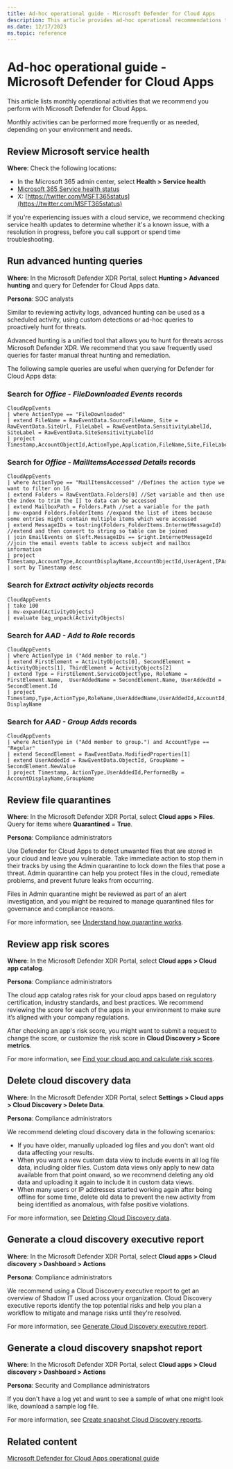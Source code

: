 ```yaml
---
title: Ad-hoc operational guide - Microsoft Defender for Cloud Apps
description: This article provides ad-hoc operational recommendations to help security operations teams to plan and run security activities.
ms.date: 12/17/2023
ms.topic: reference
---
```


# Ad-hoc operational guide - Microsoft Defender for Cloud Apps

This article lists monthly operational activities that we recommend you perform with Microsoft Defender for Cloud Apps.

Monthly activities can be performed more frequently or as needed, depending on your environment and needs.

## Review Microsoft service health

**Where**: Check the following locations:

- In the Microsoft 365 admin center, select **Health > Service health**
- [Microsoft 365 Service health status](https://status.office365.com/)
- X: [https://twitter.com/MSFT365status](https://twitter.com/MSFT365status)

If you're experiencing issues with a cloud service, we recommend checking service health updates to determine whether it's a known issue, with a resolution in progress, before you call support or spend time troubleshooting.

## Run advanced hunting queries

**Where**: In the Microsoft Defender XDR Portal, select **Hunting > Advanced hunting** and query for Defender for Cloud Apps data.

**Persona**: SOC analysts

Similar to reviewing activity logs, advanced hunting can be used as a scheduled activity, using custom detections or ad-hoc queries to proactively hunt for threats.

Advanced hunting is a unified tool that allows you to hunt for threats across Microsoft Defender XDR. We recommend that you save frequently used queries for faster manual threat hunting and remediation. 

The following sample queries are useful when querying for Defender for Cloud Apps data:

### Search for *Office - FileDownloaded Events* records

```kusto
CloudAppEvents
| where ActionType == "FileDownloaded"
| extend FileName = RawEventData.SourceFileName, Site = RawEventData.SiteUrl, FileLabel = RawEventData.SensitivityLabelId, SiteLabel = RawEventData.SiteSensitivityLabelId
| project Timestamp,AccountObjectId,ActionType,Application,FileName,Site,FileLabel,SiteLabel
```

### Search for *Office - MailItemsAccessed Details* records

```kusto
CloudAppEvents
| where ActionType == "MailItemsAccessed" //Defines the action type we want to filter on 16
| extend Folders = RawEventData.Folders[0] //Set variable and then use the index to trim the [] to data can be accessed
| extend MailboxPath = Folders.Path //set a variable for the path
| mv-expand Folders.FolderItems //expand the list of items because some entries might contain multiple items which were accessed
| extend MessageIDs = tostring(Folders_FolderItems.InternetMessageId) //extend and then convert to string so table can be joined
| join EmailEvents on $left.MessageIDs == $right.InternetMessageId //join the email events table to access subject and mailbox information
| project Timestamp,AccountType,AccountDisplayName,AccountObjectId,UserAgent,IPAddress,CountryCode,City,ISP,NetworkMessageId,MailboxPath,Subject,SenderFromAddress,RecipientEmailAddress
| sort by Timestamp desc
```

### Search for *Extract activity objects* records

```kusto
CloudAppEvents
| take 100
| mv-expand(ActivityObjects)
| evaluate bag_unpack(ActivityObjects)
```

### Search for *AAD - Add to Role* records

```kusto
CloudAppEvents
| where ActionType in ("Add member to role.") 
| extend FirstElement = ActivityObjects[0], SecondElement = ActivityObjects[1], ThirdElement = ActivityObjects[2]
| extend Type = FirstElement.ServiceObjectType, RoleName = FirstElement.Name,  UserAddedName = SecondElement.Name, UserAddedId = SecondElement.Id
| project Timestamp,Type,ActionType,RoleName,UserAddedName,UserAddedId,AccountId,Account DisplayName
```

### Search for *AAD - Group Adds* records


```kusto
CloudAppEvents
| where ActionType in ("Add member to group.") and AccountType == "Regular"
| extend SecondElement = RawEventData.ModifiedProperties[1]
| extend UserAddedId = RawEventData.ObjectId, GroupName = 
SecondElement.NewValue
| project Timestamp, ActionType,UserAddedId,PerformedBy = 
AccountDisplayName,GroupName
```

## Review file quarantines

**Where**: In the Microsoft Defender XDR Portal, select **Cloud apps > Files**. Query for items where **Quarantined** = **True**.

**Persona**: Compliance administrators

Use Defender for Cloud Apps to detect unwanted files that are stored in your cloud and leave you vulnerable. Take immediate action to stop them in their tracks by using the Admin quarantine to lock down the files that pose a threat. Admin quarantine can help you protect files in the cloud, remediate problems, and prevent future leaks from occurring.

Files in Admin quarantine might be reviewed as part of an alert investigation, and you might be required to manage quarantined files for governance and compliance reasons.

For more information, see [Understand how quarantine works](../use-case-admin-quarantine.md#understand-how-quarantine-works).

## Review app risk scores

**Where**: In the Microsoft Defender XDR Portal, select **Cloud apps > Cloud app catalog**.

**Persona**: Compliance administrators

The cloud app catalog rates risk for your cloud apps based on regulatory certification, industry standards, and best practices. We recommend reviewing the score for each of the apps in your environment to make sure it’s aligned with your company regulations.

After checking an app's risk score, you might want to submit a request to change the score, or customize the risk score in **Cloud Discovery > Score metrics**.

For more information, see [Find your cloud app and calculate risk scores](../risk-score.md).

## Delete cloud discovery data

**Where**: In the Microsoft Defender XDR Portal, select **Settings > Cloud apps > Cloud Discovery > Delete Data**.

**Persona**: Compliance administrators

We recommend deleting cloud discovery data in the following scenarios:

- If you have older, manually uploaded log files and you don't want old data affecting your results.
- When you want a new custom data view to include events in all log file data, including older files. Custom data views only apply to new data available from that point onward, so we recommend deleting any old data and uploading it again to include it in custom data views.
- When many users or IP addresses started working again after being offline for some time, delete old data to prevent the new activity from being identified as anomalous, with false positive violations.

For more information, see [Deleting Cloud Discovery data](../discovered-apps.md#deleting-cloud-discovery-data).


## Generate a cloud discovery executive report

**Where**: In the Microsoft Defender XDR Portal, select **Cloud apps > Cloud discovery > Dashboard > Actions**

**Persona**: Compliance administrators

We recommend using a Cloud Discovery executive report to get an overview of Shadow IT used across your organization. Cloud Discovery executive reports identify the top potential risks and help you plan a workflow to mitigate and manage risks until they're resolved.

For more information, see [Generate Cloud Discovery executive report](../discovered-apps.md#generate-cloud-discovery-executive-report).

## Generate a cloud discovery snapshot report

**Where**: In the Microsoft Defender XDR Portal, select **Cloud apps > Cloud discovery > Dashboard > Actions**

**Persona**: Security and Compliance administrators

If you don't have a log yet and want to see a sample of what one might look like, download a sample log file.

For more information, see [Create snapshot Cloud Discovery reports](../create-snapshot-cloud-discovery-reports.md).

## Related content

[Microsoft Defender for Cloud Apps operational guide](mda-ops-guide.md)
